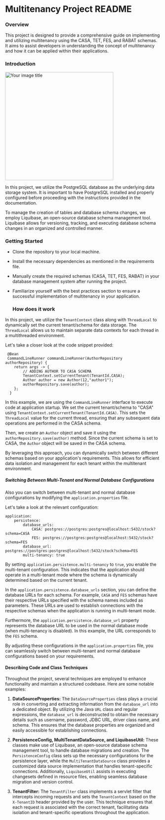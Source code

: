 
# Multitenancy Project README

###  Overview 
This project is designed to provide a comprehensive guide on implementing and utilizing multitenancy using the CASA, TET, FES, and RABAT schemas. It aims to assist developers in understanding the concept of multitenancy and how it can be applied within their applications. 

###  Introduction

<img src="https://github.com/ahdadou/springboot-multi-tenancy/assets/68736304/326af24b-eac1-4fff-862b-cbe3c6078f51" alt="Your image title" width="350"/>

In this project, we utilize the PostgreSQL database as the underlying data storage system. It is important to have PostgreSQL installed and properly configured before proceeding with the instructions provided in the documentation.

To manage the creation of tables and database schema changes, we employ Liquibase, an open-source database schema management tool. Liquibase allows for versioning, tracking, and executing database schema changes in an organized and controlled manner.

### Getting Started

 - Clone the repository to your local machine.  
 - Install the necessary dependencies as mentioned in the requirements file.
 - Manually create the required schemas (CASA, TET, FES, RABAT) in your
   database management system after running the project.
 - Familiarize yourself with the best practices section to ensure a
   successful implementation of multitenancy in your application.

   ### How does it work

In this project, we utilize the `TenantContext` class along with `ThreadLocal` to dynamically set the current tenant/schema for data storage. The `ThreadLocal` allows us to maintain separate data contexts for each thread in a multithreaded environment.

Let's take a closer look at the code snippet provided:

     @Bean  
     CommandLineRunner commandLineRunner(AuthorRepository authorRepository) {  
        return args -> {  
	        // ADDING AUTHOR TO CASA SCHEMA  
	        TenantContext.setCurrentTenant(TenantId.CASA);  
	        Author author = new Author(12,"author1");  
	        authorRepository.save(author);  
        };  
      }
In this example, we are using the `CommandLineRunner` interface to execute code at application startup. We set the current tenant/schema to "CASA" using `TenantContext.setCurrentTenant(TenantId.CASA)`. This sets the `ThreadLocal` value for the current thread, ensuring that any subsequent data operations are performed in the CASA schema.

Then, we create an `Author` object and save it using the `authorRepository.save(author)` method. Since the current schema is set to CASA, the `Author` object will be saved in the CASA schema.

By leveraging this approach, you can dynamically switch between different schemas based on your application's requirements. This allows for efficient data isolation and management for each tenant within the multitenant environment.

#####  Switching Between Multi-Tenant and Normal Database Configurations
Also you can switch between multi-tenant and normal database configurations by modifying the `application.properties` file.

Let's take a look at the relevant configuration:

    application:  
	    persistence:  
		    database_urls:  
			    CASA: postgres://postgres:postgres@localhost:5432/stock?schema=CASA  
			    FES: postgres://postgres:postgres@localhost:5432/stock?schema=FES  
		    database_url: postgres://postgres:postgres@localhost:5432/stock?schema=FES  
		    multi-tenancy: true

By setting `application.persistence.multi-tenancy` to `true`, you enable the multi-tenant configuration. This indicates that the application should operate in a multi-tenant mode where the schema is dynamically determined based on the current tenant.

In the `application.persistence.database_urls` section, you can define the database URLs for each schema. For example, `CASA` and `FES` schemas have their respective URLs specified with the schema names included as parameters. These URLs are used to establish connections with the respective schemas when the application is running in multi-tenant mode.

Furthermore, the `application.persistence.database_url` property represents the database URL to be used in the normal database mode (when multi-tenancy is disabled). In this example, the URL corresponds to the `FES` schema.

By adjusting these configurations in the `application.properties` file, you can seamlessly switch between multi-tenant and normal database configurations based on your requirements.

####  Describing Code and Class Techniques

Throughout the project, several techniques are employed to enhance functionality and maintain a structured codebase. Here are some notable examples:

1.  **DataSourceProperties:** The `DataSourceProperties` class plays a crucial role in converting and extracting information from the `database_url` into a dedicated object. By utilizing the Java `URL` class and regular expressions, the `database_url` is deconstructed to obtain the necessary details such as username, password, JDBC URL, driver class name, and schema. This ensures that the database properties are organized and easily accessible for establishing connections.
    
2.  **PersistenceConfig, MultiTenantDataSource, and LiquibaseUtil:** These classes make use of Liquibase, an open-source database schema management tool, to handle database migrations and creation. The `PersistenceConfig` class sets up the necessary configurations for the persistence layer, while the `MultiTenantDataSource` class provides a customized data source implementation that handles tenant-specific connections. Additionally, `LiquibaseUtil` assists in executing changesets defined in resource files, enabling seamless database migration and version control.
    
3.  **TenantFilter:** The `TenantFilter` class implements a servlet filter that intercepts incoming requests and sets the `TenantContext` based on the `X-TenantID` header provided by the user. This technique ensures that each request is associated with the correct tenant, facilitating data isolation and tenant-specific operations throughout the application.
